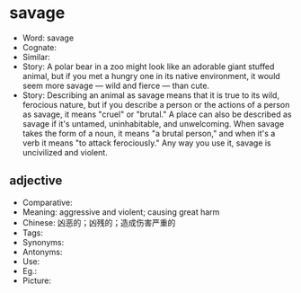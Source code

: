 # savage

- Word: savage
- Cognate: 
- Similar: 
- Story: A polar bear in a zoo might look like an adorable giant stuffed animal, but if you met a hungry one in its native environment, it would seem more savage — wild and fierce — than cute.
- Story: Describing an animal as savage means that it is true to its wild, ferocious nature, but if you describe a person or the actions of a person as savage, it means "cruel" or "brutal." A place can also be described as savage if it's untamed, uninhabitable, and unwelcoming. When savage takes the form of a noun, it means "a brutal person," and when it's a verb it means "to attack ferociously." Any way you use it, savage is uncivilized and violent.

## adjective

- Comparative: 
- Meaning: aggressive and violent; causing great harm
- Chinese: 凶恶的；凶残的；造成伤害严重的
- Tags: 
- Synonyms: 
- Antonyms: 
- Use: 
- Eg.: 
- Picture: 

